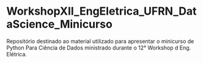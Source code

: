 # WorkshopXII_EngEletrica_UFRN_DataScience_Minicurso
Repositório destinado ao material utilizado para apresentar o minicurso de Python Para Ciência de Dados ministrado durante o 12° Workshop d Eng. Elétrica.
